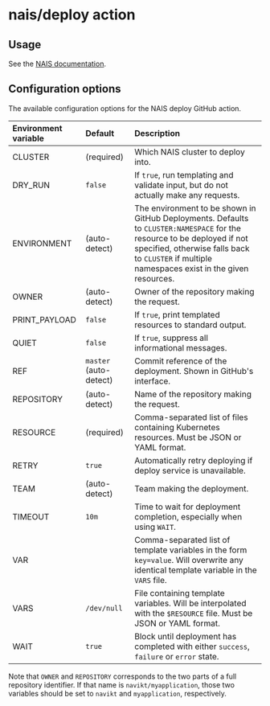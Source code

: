 # nais/deploy action

## Usage

See the [NAIS documentation](https://doc.nais.io/how-to-guides/github-action/).

## Configuration options

The available configuration options for the NAIS deploy GitHub action.

| Environment variable | Default                  | Description                                                                                                                                                                                                                 |
|:---------------------|:-------------------------|:----------------------------------------------------------------------------------------------------------------------------------------------------------------------------------------------------------------------------|
| CLUSTER              | \(required\)             | Which NAIS cluster to deploy into.                                                                                                                                                                                          |
| DRY\_RUN             | `false`                  | If `true`, run templating and validate input, but do not actually make any requests.                                                                                                                                        |
| ENVIRONMENT          | \(auto-detect\)          | The environment to be shown in GitHub Deployments. Defaults to `CLUSTER:NAMESPACE` for the resource to be deployed if not specified, otherwise falls back to `CLUSTER` if multiple namespaces exist in the given resources. |
| OWNER                | \(auto-detect\)          | Owner of the repository making the request.                                                                                                                                                                                 |
| PRINT\_PAYLOAD       | `false`                  | If `true`, print templated resources to standard output.                                                                                                                                                                    |
| QUIET                | `false`                  | If `true`, suppress all informational messages.                                                                                                                                                                             |
| REF                  | `master` \(auto-detect\) | Commit reference of the deployment. Shown in GitHub's interface.                                                                                                                                                            |
| REPOSITORY           | \(auto-detect\)          | Name of the repository making the request.                                                                                                                                                                                  |
| RESOURCE             | \(required\)             | Comma-separated list of files containing Kubernetes resources. Must be JSON or YAML format.                                                                                                                                 |
| RETRY                | `true`                   | Automatically retry deploying if deploy service is unavailable.                                                                                                                                                             |
| TEAM                 | \(auto-detect\)          | Team making the deployment.                                                                                                                                                                                                 |
| TIMEOUT              | `10m`                    | Time to wait for deployment completion, especially when using `WAIT`.                                                                                                                                                       |
| VAR                  |                          | Comma-separated list of template variables in the form `key=value`. Will overwrite any identical template variable in the `VARS` file.                                                                                      |
| VARS                 | `/dev/null`              | File containing template variables. Will be interpolated with the `$RESOURCE` file. Must be JSON or YAML format.                                                                                                            |
| WAIT                 | `true`                   | Block until deployment has completed with either `success`, `failure` or `error` state.                                                                                                                                     |

Note that `OWNER` and `REPOSITORY` corresponds to the two parts of a full repository identifier.
If that name is `navikt/myapplication`, those two variables should be set to `navikt` and `myapplication`, respectively.

